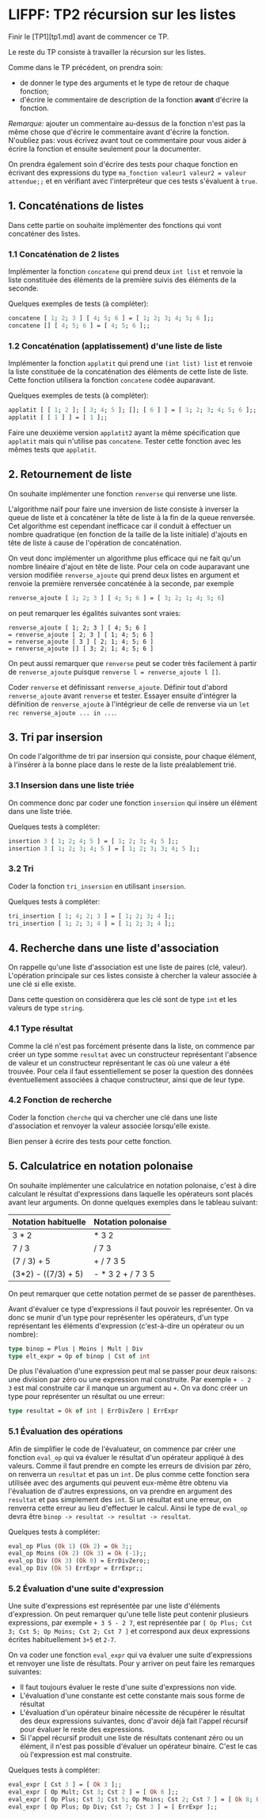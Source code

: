 # LIFPF: TP2 récursion sur les listes

Finir le [TP1][tp1.md] avant de commencer ce TP.

Le reste du TP consiste à travailler la récursion sur les listes.

Comme dans le TP précédent, on prendra soin:

- de donner le type des arguments et le type de retour de chaque fonction;
- d'écrire le commentaire de description de la fonction **avant** d'écrire la fonction.

_Remarque:_ ajouter un commentaire au-dessus de la fonction n'est pas la même chose que d'écrire le commentaire avant d'écrire la fonction. N'oubliez pas: vous écrivez avant tout ce commentaire pour vous aider à écrire la fonction et ensuite seulement pour la documenter.

On prendra également soin d'écrire des tests pour chaque fonction en écrivant des expressions du type `ma_fonction valeur1 valeur2 = valeur attendue;;` et en vérifiant avec l'interpréteur que ces tests s'évaluent à `true`.

## 1. Concaténations de listes

Dans cette partie on souhaite implémenter des fonctions qui vont concaténer des listes.

### 1.1 Concaténation de 2 listes

Implémenter la fonction `concatene` qui prend deux `int list` et renvoie la liste constituée des éléments de la première suivis des éléments de la seconde.

Quelques exemples de tests (à compléter):

```ocaml
concatene [ 1; 2; 3 ] [ 4; 5; 6 ] = [ 1; 2; 3; 4; 5; 6 ];;
concatene [] [ 4; 5; 6 ] = [ 4; 5; 6 ];;
```

### 1.2 Concaténation (applatissement) d'une liste de liste

Implémenter la fonction `applatit` qui prend une `(int list) list` et renvoie la liste constituée de la concaténation des éléments de cette liste de liste. Cette fonction utilisera la fonction `concatene` codée auparavant.

Quelques exemples de tests (à compléter):

```ocaml
applatit [ [ 1; 2 ]; [ 3; 4; 5 ]; []; [ 6 ] ] = [ 1; 2; 3; 4; 5; 6 ];;
applatit [ [ 1 ] ] = [ 1 ];;
```

Faire une deuxième version `applatit2` ayant la même spécification que `applatit` mais qui n'utilise pas `concatene`.
Tester cette fonction avec les mêmes tests que `applatit`.

## 2. Retournement de liste

On souhaite implémenter une fonction `renverse` qui renverse une liste.

L'algorithme naïf pour faire une inversion de liste consiste à inverser la queue de liste et à concaténer la tête de liste à la fin de la queue renversée. Cet algorithme est cependant inefficace car il conduit à effectuer un nombre quadratique (en fonction de la taille de la liste initiale) d'ajouts en tête de liste à cause de l'opération de concaténation.

On veut donc implémenter un algorithme plus efficace qui ne fait qu'un nombre linéaire d'ajout en tête de liste.
Pour cela on code auparavant une version modifiée `renverse_ajoute` qui prend deux listes en argument et renvoie la première renversée concaténée à la seconde, par exemple

```ocaml
renverse_ajoute [ 1; 2; 3 ] [ 4; 5; 6 ] = [ 3; 2; 1; 4; 5; 6]
```

on peut remarquer les égalités suivantes sont vraies:

```
renverse_ajoute [ 1; 2; 3 ] [ 4; 5; 6 ]
= renverse_ajoute [ 2; 3 ] [ 1; 4; 5; 6 ]
= renverse_ajoute [ 3 ] [ 2; 1; 4; 5; 6 ]
= renverse_ajoute [] [ 3; 2; 1; 4; 5; 6 ]
```

On peut aussi remarquer que `renverse` peut se coder très facilement à partir de `renverse_ajoute` puisque `renverse l = renverse_ajoute l []`.

Coder `renverse` et définissant `renverse_ajoute`.
Définir tout d'abord `renverse_ajoute` avant `renverse` et tester. Essayer ensuite d'intégrer la définition de `renverse_ajoute` à l'intégrieur de celle de renverse via un `let rec renverse_ajoute ... in ...`.

## 3. Tri par insersion

On code l'algorithme de tri par insersion qui consiste, pour chaque élément, à l'insérer à la bonne place dans le reste de la liste préalablement trié.

### 3.1 Insersion dans une liste triée

On commence donc par coder une fonction `insersion` qui insère un élément dans une liste triée.

Quelques tests à compléter:

```ocaml
insertion 3 [ 1; 2; 4; 5 ] = [ 1; 2; 3; 4; 5 ];;
insertion 3 [ 1; 2; 3; 4; 5 ] = [ 1; 2; 3; 3; 4; 5 ];;
```

### 3.2 Tri

Coder la fonction `tri_insersion` en utilisant `insersion`.

Quelques tests à compléter:

```ocaml
tri_insertion [ 1; 4; 2; 3 ] = [ 1; 2; 3; 4 ];;
tri_insertion [ 1; 2; 3; 4 ] = [ 1; 2; 3; 4 ];;
```

## 4. Recherche dans une liste d'association

On rappelle qu'une liste d'association est une liste de paires (clé, valeur). L'opération principale sur ces listes consiste à chercher la valeur associée à une clé si elle existe.

Dans cette question on considèrera que les clé sont de type `int` et les valeurs de type `string`.

### 4.1 Type résultat

Comme la clé n'est pas forcément présente dans la liste, on commence par créer un type somme `resultat` avec un constructeur représentant l'absence de valeur et un constructeur représentant le cas où une valeur a été trouvée.
Pour cela il faut essentiellement se poser la question des données éventuellement associées à chaque constructeur, ainsi que de leur type.

### 4.2 Fonction de recherche

Coder la fonction `cherche` qui va chercher une clé dans une liste d'association et renvoyer la valeur associée lorsqu'elle existe.

Bien penser à écrire des tests pour cette fonction.

## 5. Calculatrice en notation polonaise

On souhaite implémenter une calculatrice en notation polonaise, c'est à dire calculant le résultat d'expressions dans laquelle les opérateurs sont placés avant leur arguments.
On donne quelques exemples dans le tableau suivant:

| Notation habituelle  | Notation polonaise |
| -------------------- | ------------------ |
| 3 \* 2               | \* 3 2             |
| 7 / 3                | / 7 3              |
| (7 / 3) + 5          | + / 7 3 5          |
| (3\*2) - ((7/3) + 5) | - \* 3 2 + / 7 3 5 |

On peut remarquer que cette notation permet de se passer de parenthèses.

Avant d'évaluer ce type d'expressions il faut pouvoir les représenter. On va donc se munir d'un type pour représenter les opérateurs, d'un type représentant les éléments d'expression (c'est-à-dire un opérateur ou un nombre):

```ocaml
type binop = Plus | Moins | Mult | Div
type elt_expr = Op of binop | Cst of int
```

De plus l'évaluation d'une expression peut mal se passer pour deux raisons: une division par zéro ou une expression mal construite.
Par exemple `+ - 2 3` est mal construite car il manque un argument au `+`.
On va donc créer un type pour représenter un résultat ou une erreur:

```ocaml
type resultat = Ok of int | ErrDivZero | ErrExpr
```

### 5.1 Évaluation des opérations

Afin de simplifier le code de l'évaluateur, on commence par créer une fonction `eval_op` qui va évaluer le résultat d'un opérateur appliqué à des valeurs.
Comme il faut prendre en compte les erreurs de division par zéro, on renverra un `resultat` et pas un `int`. De plus comme cette fonction sera utilisée avec des arguments qui peuvent eux-même être obtenu via l'évaluation de d'autres expressions, on va prendre en argument des `resultat` et pas simplement des `int`. Si un résultat est une erreur, on renverra cette erreur au lieu d'effectuer le calcul. Ainsi le type de `eval_op` devra être `binop -> resultat -> resultat -> resultat`.

Quelques tests à compléter:

```ocaml
eval_op Plus (Ok 1) (Ok 2) = Ok 3;;
eval_op Moins (Ok 2) (Ok 3) = Ok (-1);;
eval_op Div (Ok 3) (Ok 0) = ErrDivZero;;
eval_op Div (Ok 5) ErrExpr = ErrExpr;;
```

### 5.2 Évaluation d'une suite d'expression

Une suite d'expressions est représentée par une liste d'éléments d'expression. On peut remarquer qu'une telle liste peut contenir plusieurs expressions, par exemple `+ 3 5 - 2 7`, est représentée par `[ Op Plus; Cst 3; Cst 5; Op Moins; Cst 2; Cst 7 ]` et correspond aux deux expressions écrites habituellement `3+5` et `2-7`.

On va coder une fonction `eval_expr` qui va évaluer une suite d'expressions et renvoyer une liste de résultats. Pour y arriver on peut faire les remarques suivantes:

- Il faut toujours évaluer le reste d'une suite d'expressions non vide.
- L'évaluation d'une constante est cette constante mais sous forme de résultat
- L'évaluation d'un opérateur binaire nécessite de récupérer le résultat des deux expressions suivantes, donc d'avoir déjà fait l'appel récursif pour évaluer le reste des expressions.
- Si l'appel récursif produit une liste de résultats contenant zéro ou un élément, il n'est pas possible d'évaluer un opérateur binaire. C'est le cas où l'expression est mal construite.

Quelques tests à compléter:

```ocaml
eval_expr [ Cst 3 ] = [ Ok 3 ];;
eval_expr [ Op Mult; Cst 3; Cst 2 ] = [ Ok 6 ];;
eval_expr [ Op Plus; Cst 3; Cst 5; Op Moins; Cst 2; Cst 7 ] = [ Ok 8; Ok (-5) ];;
eval_expr [ Op Plus; Op Div; Cst 7; Cst 3 ] = [ ErrExpr ];;
```

